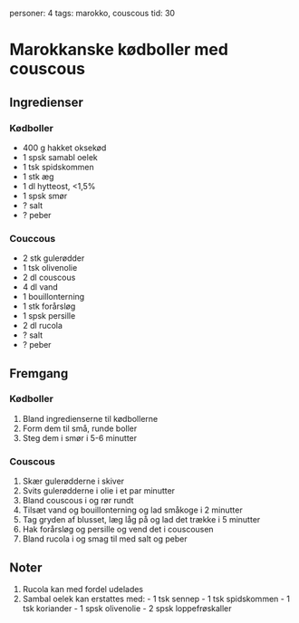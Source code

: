 personer: 4
tags: marokko, couscous
tid: 30

# Marokkanske kødboller med couscous

## Ingredienser
### Kødboller
  - 400 g hakket oksekød
  - 1 spsk samabl oelek
  - 1 tsk spidskommen
  - 1 stk æg
  - 1 dl hytteost, &lt;1,5%
  - 1 spsk smør
  - ? salt
  - ? peber

### Couccous
  - 2 stk gulerødder
  - 1 tsk olivenolie
  - 2 dl couscous
  - 4 dl vand
  - 1 bouillonterning
  - 1 stk forårsløg
  - 1 spsk persille
  - 2 dl rucola
  - ? salt
  - ? peber

## Fremgang
### Kødboller
  1. Bland ingredienserne til kødbollerne
  3. Form dem til små, runde boller
  4. Steg dem i smør i 5-6 minutter

### Couscous
  1. Skær gulerødderne i skiver
  2. Svits gulerødderne i olie i et par minutter
  3. Bland couscous i og rør rundt
  4. Tilsæt vand og bouillonterning og lad småkoge i 2 minutter
  5. Tag gryden af blusset, læg låg på og lad det trække i 5 minutter
  6. Hak forårsløg og persille og vend det i couscousen
  7. Bland rucola i og smag til med salt og peber

## Noter
  1. Rucola kan med fordel udelades
  2. Sambal oelek kan erstattes med:
    - 1 tsk sennep
    - 1 tsk spidskommen
    - 1 tsk koriander
    - 1 spsk olivenolie
    - 2 spsk loppefrøskaller
